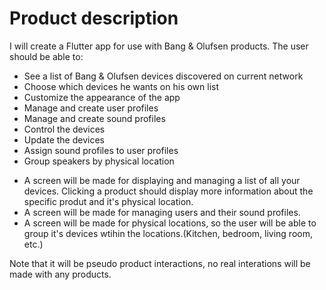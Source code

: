 # Product description

I will create a Flutter app for use with Bang & Olufsen products. The user should be able to:


* See a list of Bang & Olufsen devices discovered on current network
* Choose which devices he wants on his own list
* Customize the appearance of the app
* Manage and create user profiles
* Manage and create sound profiles
* Control the devices
* Update the devices
* Assign sound profiles to user profiles
* Group speakers by physical location

- A screen will be made for displaying and managing a list of all your devices. Clicking a product should display more information about the specific produt and it's physical location.
- A screen will be made for managing users and their sound profiles.
- A screen will be made for physical locations, so the user will be able to group it's devices wtihin the locations.(Kitchen, bedroom, living room, etc.)

Note that it will be pseudo product interactions, no real interations will be made with any products.
